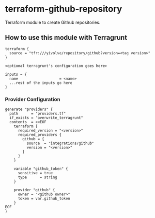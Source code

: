 # terraform-github-repository

Terraform module to create Github repositories.

## How to use this module with Terragrunt

```hcl
terraform {
  source = "tfr:///yivolve/repository/github?version=<tag version>"
}

<optional terragrunt's configuration goes here>

inputs = {
  name                   = <name>
  ...rest of the inputs go here
}

```

### Provider Configuration

```hcl
generate "providers" {
  path      = "providers.tf"
  if_exists = "overwrite_terragrunt"
  contents  = <<EOF
    terraform {
      required_version = "<version>"
      required_providers {
        github = {
          source  = "integrations/github"
          version = "<version>"
        }
      }
    }

    variable "github_token" {
      sensitive = true
      type      = string
    }

    provider "github" {
      owner = "<github owner>"
      token = var.github_token
    }
EOF
}
```

